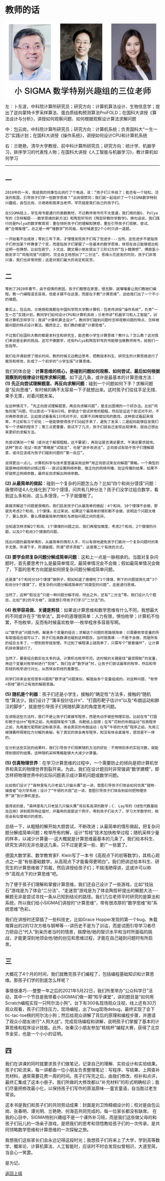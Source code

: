 # 教师的话

![三位教师](Figures/BuBaoLan.png) 

左：卜东波，中科院计算所研究员；研究方向：计算机算法设计、生物信息学；提出了逆向蒙特卡罗采样算法、蛋白质结构预测算法ProFOLD；在国科大讲授《算法设计与分析》，讲授如何观察问题、如何根据观察设计算法求解问题

中：包云岗，中科院计算所研究员；研究方向：计算机系统；负责国科大“一生一芯”实践计划；在国科大讲授《操作系统》，讲授如何设计CPU和计算机系统

右：兰艳艳，清华大学教授、前中科计算所研究员；研究方向：统计学、机器学习，排序学习的代表性人物；在国科大讲授《人工智能与机器学习》，教计算机如何学习


---

## 一
	2018年的一天，我给我的同事包云岗打了个电话，说：“孩子们三年级了；能否有一个轻松、活泼的氛围，引导孩子们学一些数学思维？”云岗很赞同；我们就一起组织了一个SIGMA数学特别兴趣组，由包云岗、兰艳艳和我来当老师，学员就是我们自己的孩子们。

	在SIGMA班上，学生用书是通行的奥数教材，不过教师用书可不太普通，我们用的是G. Polya写的《怎样解题---数学思维的新方法》和陶哲轩写的《陶哲轩教你学数学》。换句话说，我们践行的是Polya的数学教育观：重在倾听孩子们的理解和猜想，重在引导孩子们观察、尝试、做“合情推理”。总之是一种“慢数学”的风格，有时候甚至2个小时只讲一道题。

	一开始看不出成效；等到三年下来，才慢慢发现孩子们有了些进步---当然，这些进步不是指孩子们参加某个杯赛拿了个奖，而是指孩子们掌握了一些基本的数学思维，体现在自己能够提出和证明一些猜想，比如包若宁、卜文远、魏文珊小朋友提出了三阶幻方的“包卜魏猜想”、傅鼎荃小朋友学习“鸡兔同笼”问题时，完全自主地想出了“二分法”。思维火花迸发的时刻，孩子们非常兴奋，我们也非常欣慰；这是对我们最大的肯定和奖赏。

## 二
	等到了2020年春节，由于疫情的原因，孩子们都憋在家里，很无聊，就嚷嚷着让我们教她们编程。教一门编程语言容易，但是关键不在这里，而是在于教“计算思维”，这给我们出了一个不小的难题。

	事实上，包云岗、兰艳艳和我都在中国科学院大学教计算机：包老师讲授“操作系统”，负责“一生一芯”实践计划，教同学们如何设计CPU和计算机系统；兰老师讲“机器学习和人工智能”，训练计算机怎样学习；我讲“计算机算法设计”，教同学们碰到问题时怎样观察问题的特点、怎样根据问题的特点设计算法。概而言之，我们教的都是“计算思维”。

	不过我们在国科大教的都是本科生和研究生，能否教小学生计算思维？教什么？怎么教？这对我们来说是全新的挑战。这可不像数学，还有Polya和陶哲轩写的书能够当做教师用书，给我们一些指导。

	我们在开课前想了很长时间，教的时候又边教边思考，把教授本科生、研究生的计算思维进行了裁剪和修改，形成了一个初步的“小学生版”计算思维。

我们的体会是：**计算思维的核心，是碰到问题如何观察、如何尝试，最后如何根据观察到的规律设计程序求解问题**。如下这几条，或许是最基本的计算思维方法：
 **(1) 先正向尝试理解题意、再反向求解问题**：碰到一个问题如何下手？求解问题是“反向思维”，有时候的确不太容易一下子就想出来。这时孩子们往往手足无措、束手无策，对着问题发呆。

	在这种情况下，“先正向尝试理解题意，再反向求解问题”，是走出困境的一个好办法。比如“鸡兔同笼”问题，可以尝试一下有0只鸡，即使这个尝试非常的粗糙，然后验证这个尝试对不对，不对再修改尝试，比如尝试看看有1只鸡对不对，如果不对再增加鸡的数目。这种尝试看起来很笨，不过却有三个好处：一是能够使得孩子们动起手来了，避免了发呆；二是起码能够启发我们写一个求解的程序了；第三点更重要，尝试不了几次，孩子们就自己发现出规律来，就自己想出来更好的求解方法。

	先尝试猜测一个解（或许这个解很粗糙，这不要紧），再验证是否满足要求，不满足要求就改。这种“尝试-验证-改进”策略是“试错法”，也是“逐步改进法”。正向尝试有助于孩子们理解题意，或许应该成为孩子们碰到问题的“第一反应”。

	说得更远一点儿，计算机科学与技术里普遍采用这种“用正向尝试来反向解题”策略。一个典型的就是神经网络的训练过程---尝试设置网络参数，做正向的网络传播，验证传播的结果，如果不好就修正网络参数，最终反向求解出网络参数。

**(2) 从最简单的做起**：碰到一个复杂的问题怎么办？比如“四个和尚分馍馍”问题：唐僧师徒4人化缘化到了10个馍馍，问共有几种分法？孩子们没学过组合数学，看到这么多和尚、这么多馍馍，一下子就傻眼了。

	直接求解这个问题是很难的。我们启发孩子们从最简单的做起：4个和尚、10个馍馍不会做，那就先考虑2个和尚、1个馍馍。反过来说，如果这个最简单的情形都不会做，说明这个问题太难了，要么放弃，要么琢磨最简单的情形与原始问题之间的差异。

	当知道怎样求解2个和尚、1个馍馍的问题之后，我们再增加难度，考虑2个和尚、2个馍馍的问题，以及3个和尚3个馍馍的问题。

	找出问题的最简单情形，从最简单的情形入手，可以有效地避免孩子们面对一个复杂问题时的束手无策。所谓下手，所谓破题，所谓“把手弄脏”，这是第二个有效的方式。

**(3) 要学会把复杂问题分解成简单问题**：这和上一点是一脉相承的。当面对复杂问题时，首先要思考什么是最简单情况，最简单情况会不会做；假如最简单情况会做了，下面的思考方向就是如何把复杂问题分解成简单问题。

	还是拿“4个和尚分10个馍馍”做例子，假如知道了唐僧吃了1个馍馍，剩下的问题就简化成“3个和尚分9个馍馍”了。把复杂的问题分解成简单的“同类型的问题”，这是递归思维。

	当然了，这种“假设法”只是一种问题分解手段，除此之外，还有“二分法”等。我们设计几个题目，比如“求2的平方根”，就是想引导孩子们学习“二分法”的。

**(4) 枚举容易做、关键是剪枝**：如果说计算思维和数学思维有什么不同，我想最大的不同或许在于“枚举法”。其中的道理很简单：人力有限，惧怕枚举；计算机不怕累，不怕枚举，反而有时候喜欢枚举---枚举程序多容易写啊。

	以“数字谜”问题为例，解是多个变量的组合；求解这个问题的思路很简单：只需要枚举变量的所有取值组合就可以了。孩子们在奥数课也碰到这种题目，当时很畏难---不是不会做，而是所有的组合太多了，一想到枚举就发憷。不过到了编程课上就简单了，只需写个“嵌套循环”，让计算机拼命算就行了。

	当然了，要是组合数实在太多的话，计算机也枚举不完。这时候的关键是找“最受限制”的变量，用这个变量对枚举树进行“剪枝”。我们在讲“数字谜”时，让孩子们尝试最笨的枚举，然后和带剪枝的枚举进行对比，从而体会剪枝的重要性。

	同学们将来会发现很多问题和“数字谜”问题类似，解是由多个变量组成的。对这种问题，“枚举+剪枝”是行之有效的解题思路。

**(5) 随机是个利器**：孩子们还是小学生，接触的“确定性”方法多，接触的“随机性”算法少。我们设计了“蒲丰投针估计π”、“打圆形靶子估计π”以及“布朗运动和醉汉的脚步”，就是想引导孩子们用随机算法的角度思考问题。

	在讲授这些方法时，我们不是让孩子们直接写程序，而是先动手做些物理实验。比如在写“打圆形靶子估计π”程序之前，先用圆珠笔作飞镖、向靶纸上投掷；在写“花粉的布朗运动”仿真程序之前，先用激光笔照射淀粉悬浮液，体会真实的布朗运动；在写“牛顿的大炮”程序之前，先用三根弹簧秤探索拉力分解的奥秘。有了真实的体会再写程序，和没有体会直接写，感觉是不一样的。

	在分析这些实验的结果时，我们引导孩子们观察随机方法的好处：不用特别多的实验次数，就能得到很好的结果。这种随机采样策略能够大大减少计算量。

**(5) 仿真物理世界**：在学习计算思维的过程中，一个需要防止的倾向是把计算机世界和真实的物理世界割裂开来。为此，我们在设计题目时非常强调“数学建模”，即怎样把物理世界中的实际问题表示成计算机问题或数学问题。

	比如我们设计了“森林里有几只老鼠几只猫头鹰”这一讲，意图引导孩子们体会如何仿真“猎物-捕食者”动力学系统；设计了“牛顿的大炮”这一讲，意图引导孩子们体会到如何把物理世界“装”到计算机里去。

	值得说的是，“森林里有几只老鼠几只猫头鹰”背后有高深的数学；C. Lay写的《线性代数基础及应用》讲到矩阵特征值时，开篇用的就是这个例子。等到孩子们长大了，学习大学数学时，相信会有似曾相识的感觉。

总结一下，从粗糙的解开始大胆尝试，不断改进；从最简单的情形做起，把复杂问题分解成简单问题；枚举所有的解，设计“剪枝”技术加快枚举过程；随机采样少量的样本，以减少计算量---这大概就是计算思维最基本的几条了。我们给本科生、研究生讲的无非也是这几条，只不过是更深一些、更广一些罢了。

德国大数学家、数学教育家F. Klein写了一本书《高观点下的初等数学》，其核心观点之一是“有些基础数学，从高观点下才能看得更明白”。我们把讲述给本科生、研究生的计算思维做了剪裁，然后讲授给孩子们；不揣浅陋得讲，这或许可以称作“高观点下的计算思维”吧。

为了便于孩子们理解和掌握计算思维，我们还自己设计了一些游戏，比如“找钻石”游戏是为了体会“二分法”、“走迷宫”游戏是为了体会陶哲轩提出的解题大法---解题无非是尝试寻找一条从已知到结论的路径。我们几位老师平时研究的是算法和系统，所以我们给小SIGMA们讲授的“计算思维”，带有很浓厚的“数学思维”和“系统思维”色彩。

我们在讲授时还穿插了一些科技史，比如Grace Hopper发现的第一个bug、朱载堉算出的2的12次方根与钢琴等---讲历史不是为了训诂，而是试图引导学习者尽力把自己“代入”到亲历者当时的情景，揣摩他/她的智识水平和当时所面临的挑战，才能更深刻地领会他/她的创见和思维过程，才能在自己碰到问题时有所启发。
		
## 三
大概花了4个月的时间，我们就教完孩子们编程了，包括编程基础知识和计算思维。那孩子们学的到底怎么样呢？

事情很凑巧---整整一年之后的2021年5月22日，我们所里举办“公众科学日”活动，其中一个节目是我带着小SIGMA们做一期“知乎课堂”，讲的题目是“如何用Scratch编程实现一只阿尔法小狗”。台下有300名现场观众注视，线上还有30万观众观看，孩子们顶住压力，现场编程，出了bug现场debug，最终实现了会下tic-tac-toe棋的阿尔法小狗；然后给观众讲解了背后的原理和编程步骤，并邀请了观众小朋友进行“人狗大战”。完成现场编程和讲解，说明孩子们掌握了基本的计算思维和程序设计技能。此外，张秦汉小朋友参加“核桃杯”编程大赛，获得了北京市金奖，也是一个小小的证明。

## 四
我们在讲课的同时就要求孩子们做笔记，记录自己的理解、实验设计和实验结果。孩子们轮流来，每一讲都由一位小朋友负责整理笔记：写程序、写结果、上网查补充材料，通常需要花费一周的时间。孩子们写完之后，由我们修改、校补和点评，最终汇集成了这本小册子。我们所做的大修改都以“补充材料”的形式明确标识；我们尽量把修改最小化，以保持孩子们写作的原滋原味---童言童语，自当胜过老生常谈。

这本书是我们和孩子们的共同劳动成果：封面是刘卫玲精细设计的；校对是由包云岗、张春明、谭光明、兰艳艳、何海芸共同完成的。每一位家长都没有缺席。
在我的心目中，SIGMA特别兴趣组不是一个课外补习班，而是我们这些做父母的和孩子们玩儿的一场亲子游戏，是把我们的思考和领悟教给孩子们的一次传承，是共同领略数学思维和计算思维的一次探秘之旅。

我想我们这些家长们会永远记得这段时光；我想孩子们将来上了大学，学到高等数学、概率论、计算机算法、人工智能时，应该时不时会发现似曾相识，大道至简，当会心一笑罢。

是为记。 
  

[返回上级](index.md)
